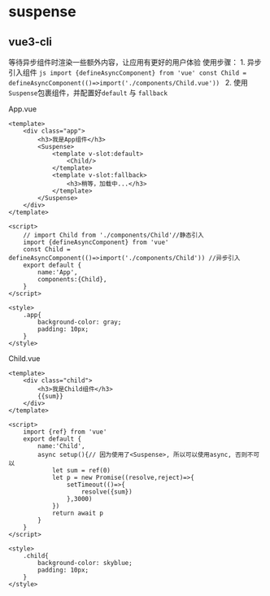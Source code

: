 # suspense


## vue3-cli
等待异步组件时渲染一些额外内容，让应用有更好的用户体验
使用步骤：
    1. 异步引入组件
    ```js
    import {defineAsyncComponent} from 'vue'
    const Child = defineAsyncComponent(()=>import('./components/Child.vue'))
    ```
    2. 使用```Suspense```包裹组件，并配置好```default``` 与 ```fallback```

App.vue
```vue
<template>
	<div class="app">
		<h3>我是App组件</h3>
		<Suspense>
			<template v-slot:default>
				<Child/>
			</template>
			<template v-slot:fallback>
				<h3>稍等，加载中...</h3>
			</template>
		</Suspense>
	</div>
</template>

<script>
	// import Child from './components/Child'//静态引入
	import {defineAsyncComponent} from 'vue' 
	const Child = defineAsyncComponent(()=>import('./components/Child')) //异步引入
	export default {
		name:'App',
		components:{Child},
	}
</script>

<style>
	.app{
		background-color: gray;
		padding: 10px;
	}
</style>
```

Child.vue
```vue
<template>
	<div class="child">
		<h3>我是Child组件</h3>
		{{sum}}
	</div>
</template>

<script>
	import {ref} from 'vue'
	export default {
		name:'Child',
		async setup(){// 因为使用了<Suspense>, 所以可以使用async, 否则不可以
			let sum = ref(0)
			let p = new Promise((resolve,reject)=>{
				setTimeout(()=>{
					resolve({sum})
				},3000)
			})
			return await p
		}
	}
</script>

<style>
	.child{
		background-color: skyblue;
		padding: 10px;
	}
</style>
```